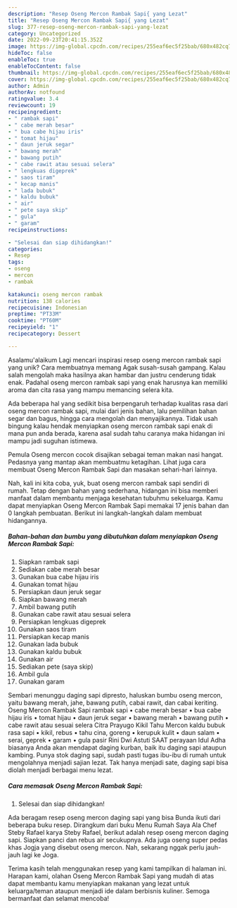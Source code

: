```yaml
---
description: "Resep Oseng Mercon Rambak Sapi{ yang Lezat"
title: "Resep Oseng Mercon Rambak Sapi{ yang Lezat"
slug: 377-resep-oseng-mercon-rambak-sapi-yang-lezat
category: Uncategorized
date: 2022-09-23T20:41:15.352Z
image: https://img-global.cpcdn.com/recipes/255eaf6ec5f25bab/680x482cq70/oseng-mercon-rambak-sapi-foto-resep-utama.jpg
hideToc: false
enableToc: true
enableTocContent: false
thumbnail: https://img-global.cpcdn.com/recipes/255eaf6ec5f25bab/680x482cq70/oseng-mercon-rambak-sapi-foto-resep-utama.jpg
cover: https://img-global.cpcdn.com/recipes/255eaf6ec5f25bab/680x482cq70/oseng-mercon-rambak-sapi-foto-resep-utama.jpg
author: Admin
authorAv: notfound
ratingvalue: 3.4
reviewcount: 19
recipeingredient:
- " rambak sapi"
- " cabe merah besar"
- " bua cabe hijau iris"
- " tomat hijau"
- " daun jeruk segar"
- " bawang merah"
- " bawang putih"
- " cabe rawit atau sesuai selera"
- " lengkuas digeprek"
- " saos tiram"
- " kecap manis"
- " lada bubuk"
- " kaldu bubuk"
- " air"
- " pete saya skip"
- " gula"
- " garam"
recipeinstructions:

- "Selesai dan siap dihidangkan!"
categories:
- Resep
tags:
- oseng
- mercon
- rambak

katakunci: oseng mercon rambak 
nutrition: 138 calories
recipecuisine: Indonesian
preptime: "PT33M"
cooktime: "PT60M"
recipeyield: "1"
recipecategory: Dessert

---
```



Asalamu'alaikum Lagi mencari inspirasi resep oseng mercon rambak sapi yang unik? Cara membuatnya memang Agak susah-susah gampang. Kalau salah mengolah maka hasilnya akan hambar dan justru cenderung tidak enak. Padahal oseng mercon rambak sapi yang enak harusnya kan memiliki aroma dan cita rasa yang mampu memancing selera kita.


Ada beberapa hal yang sedikit bisa berpengaruh terhadap kualitas rasa dari oseng mercon rambak sapi, mulai dari jenis bahan, lalu pemilihan bahan segar dan bagus, hingga cara mengolah dan menyajikannya. Tidak usah bingung kalau hendak menyiapkan oseng mercon rambak sapi enak di mana pun anda berada, karena asal sudah tahu caranya maka hidangan ini mampu jadi suguhan istimewa.

Pemula Oseng mercon cocok disajikan sebagai teman makan nasi hangat. Pedasnya yang mantap akan membuatmu ketagihan. Lihat juga cara membuat Oseng Mercon Rambak Sapi dan masakan sehari-hari lainnya.


Nah, kali ini kita coba, yuk, buat oseng mercon rambak sapi sendiri di rumah. Tetap dengan bahan yang sederhana, hidangan ini bisa memberi manfaat dalam membantu menjaga kesehatan tubuhmu sekeluarga. Kamu dapat menyiapkan Oseng Mercon Rambak Sapi memakai 17 jenis bahan dan 0 langkah pembuatan. Berikut ini langkah-langkah dalam membuat hidangannya.

<!--inarticleads1-->

##### Bahan-bahan dan bumbu yang dibutuhkan dalam menyiapkan Oseng Mercon Rambak Sapi:

1. Siapkan  rambak sapi
1. Sediakan  cabe merah besar
1. Gunakan  bua cabe hijau iris
1. Gunakan  tomat hijau
1. Persiapkan  daun jeruk segar
1. Siapkan  bawang merah
1. Ambil  bawang putih
1. Gunakan  cabe rawit atau sesuai selera
1. Persiapkan  lengkuas digeprek
1. Gunakan  saos tiram
1. Persiapkan  kecap manis
1. Gunakan  lada bubuk
1. Gunakan  kaldu bubuk
1. Gunakan  air
1. Sediakan  pete (saya skip)
1. Ambil  gula
1. Gunakan  garam


Sembari menunggu daging sapi dipresto, haluskan bumbu oseng mercon, yaitu bawang merah, jahe, bawang putih, cabai rawit, dan cabai keriting. Oseng Mercon Rambak Sapi rambak sapi • cabe merah besar • bua cabe hijau iris • tomat hijau • daun jeruk segar • bawang merah • bawang putih • cabe rawit atau sesuai selera Citra Prayugo Kikil Tahu Mercon kaldu bubuk rasa sapi • kikil, rebus • tahu cina, goreng • kerupuk kulit • daun salam • serai, geprek • garam • gula pasir Rini Dwi Astuti SAAT perayaan Idul Adha biasanya Anda akan mendapat daging kurban, baik itu daging sapi ataupun kambing. Punya stok daging sapi, sudah pasti tugas ibu-ibu di rumah untuk mengolahnya menjadi sajian lezat. Tak hanya menjadi sate, daging sapi bisa diolah menjadi berbagai menu lezat. 

<!--inarticleads2-->

##### Cara memasak Oseng Mercon Rambak Sapi:


1. Selesai dan siap dihidangkan!

Ada beragam resep oseng mercon daging sapi yang bisa Bunda ikuti dari beberapa buku resep. Dirangkum dari buku Menu Rumah Saya Ala Chef Steby Rafael karya Steby Rafael, berikut adalah resep oseng mercon daging sapi. Siapkan panci dan rebus air secukupnya. Ada juga oseng super pedas khas Jogja yang disebut oseng mercon. Nah, sekarang nggak perlu jauh-jauh lagi ke Joga. 

Terima kasih telah menggunakan resep yang kami tampilkan di halaman ini. Harapan kami, olahan Oseng Mercon Rambak Sapi yang mudah di atas dapat membantu kamu menyiapkan makanan yang lezat untuk keluarga/teman ataupun menjadi ide dalam berbisnis kuliner. Semoga bermanfaat dan selamat mencoba!
